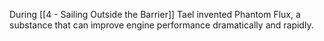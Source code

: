 During [[4 - Sailing Outside the Barrier]] Tael invented Phantom Flux, a substance that can improve engine performance dramatically and rapidly.